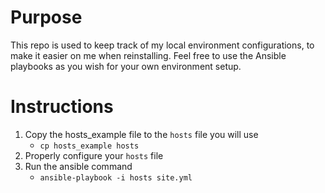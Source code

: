 # Purpose
This repo is used to keep track of my local environment configurations, to make it easier on me when reinstalling. 
Feel free to use the Ansible playbooks as you wish for your own environment setup. 

# Instructions
1. Copy the hosts_example file to the `hosts` file you will use
   * `cp hosts_example hosts`
1. Properly configure your `hosts` file
1. Run the ansible command
   * `ansible-playbook -i hosts site.yml`
